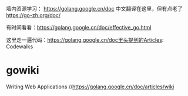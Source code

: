 墙内资源学习：
https://golang.google.cn/doc
中文翻译在这里，但有点老了 https://go-zh.org/doc/

有时间看看：https://golang.google.cn/doc/effective_go.html

这里走一遍代码：https://golang.google.cn/doc里头提到的Articles: Codewalks
# gowiki
Writing Web Applications //https://golang.google.cn/doc/articles/wiki
